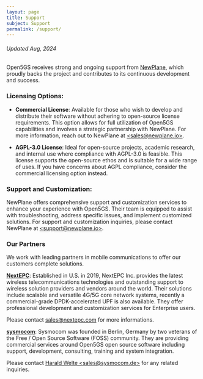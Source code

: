 ```yaml
---
layout: page
title: Support
subject: Support
permalink: /support/
---
```


###### Updated Aug, 2024

Open5GS receives strong and ongoing support from [NewPlane](https://newplane.io), which proudly backs the project and contributes to its continuous development and success.

### Licensing Options:

- **Commercial License**: Available for those who wish to develop and distribute their software without adhering to open-source license requirements. This option allows for full utilization of Open5GS capabilities and involves a strategic partnership with NewPlane. For more information, reach out to NewPlane at
[\<sales@newplane.io\>](mailto:sales@newplane.io).

- **AGPL-3.0 License**: Ideal for open-source projects, academic research, and internal use where compliance with AGPL-3.0 is feasible. This license supports the open-source ethos and is suitable for a wide range of uses. If you have concerns about AGPL compliance, consider the commercial licensing option instead.

### Support and Customization:

NewPlane offers comprehensive support and customization services to enhance your experience with Open5GS. Their team is equipped to assist with troubleshooting, address specific issues, and implement customized solutions. For support and customization inquiries, please contact NewPlane at [\<support@newplane.io\>](mailto:support@newplane.io).

### Our Partners

We work with leading partners in mobile communications to offer our customers complete solutions.

**[NextEPC](https://nextepc.com/)**: Established in U.S. in 2019, NextEPC Inc. provides the latest wireless telecommunications technologies and outstanding support to wireless solution providers and vendors around the world. Their solutions include scalable and versatile 4G/5G core network systems, recently a commercial-grade DPDK-accelerated UPF is also available. They offer professional development and customization services for Enterprise users.

Please contact [sales@nextepc.com](mailto:sales@nextepc.com) for more informations.

**[sysmocom](https://sysmocom.de/)**: Sysmocom was founded in Berlin, Germany by two veterans of the Free / Open Source Software (FOSS) community. They are providing commercial services around Open5GS open source software including support, development, consulting, training and system integration.

Please contact [Harald Welte \<sales@sysmocom.de\>](mailto:sales@sysmocom.de) for any related inquiries.
